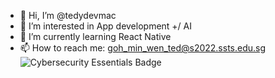 - 👋 Hi, I’m @tedydevmac
- 👀 I’m interested in App development +/ AI 
- 🌱 I’m currently learning React Native
- 📫 How to reach me: goh_min_wen_ted@s2022.ssts.edu.sg
![Cybersecurity Essentials Badge](https://github.com/tedydevmac/tedydevmac/assets/127374756/528cbf82-de16-41fe-b8ce-4aef665bd41a)
<!---
tedydevmac/tedydevmac is a ✨ special ✨ repository because its `README.md` (this file) appears on your GitHub profile.
You can click the Preview link to take a look at your changes.
--->
